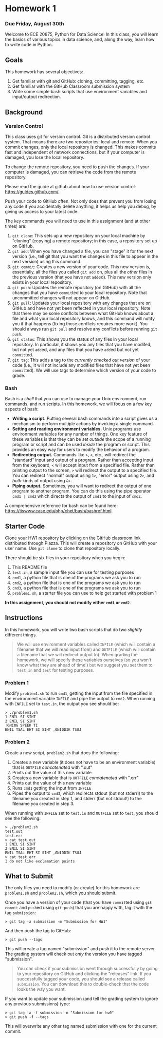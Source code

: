 # Homework 1

### Due Friday, August 30th

Welcome to ECE 20875, Python for Data Science! In this class, you will learn the basics of various topics in data science, and, along the way, learn how to write code in Python.

## Goals

This homework has several objectives:

1. Get familiar with git and GitHub: cloning, committing, tagging, etc.
2. Get familiar with the GitHub Classroom submission system
3. Write some simple bash scripts that use environment variables and input/output redirection.

## Background

### Version Control

This class uses git for version control. Git is a distributed version
control system. That means there are two repositories: local and
remote. When you commit changes, only the local repository is
changed. This makes commits fast and independent of network
connections, but if your computer is damaged, you lose the local
repository. 

To change the remote repository, you need to push the changes.  If
your computer is damaged, you can retrieve the code from the remote
repository.

Please read the guide at github about how to use version control: https://guides.github.com/.

Push your code to GitHub often. Not only does that prevent you from
losing any code if you accidentally delete anything, it helps us help you
debug, by giving us access to your latest code.

The key commands you will need to use in this assignment (and at other times) are:

1. `git clone`: This sets up a new repository on your local machine by "cloning" (copying) a remote repository; in this case, a repository set up on GitHub.
2. `git add`: When you have changed a file, you can "stage" it for the next version (i.e., tell git that you want the changes in this file to appear in the next version) using this command.
3. `git commit`: Creates a new version of your code. This new version is, essentially, all the files you called `git add` on, plus all the _other_ files in the previous version (that you have not `add`ed). This new version only exists in your local repository.
4. `git push`: Updates the remote repository (on GitHub) with all the changes that you have `commit`ted to your local repository. Note that uncommitted changes will not appear on GitHub.
5. `git pull`: Updates your local repository with any changes that are on GitHub and have not yet been reflected in your local repository. Note that there may be some conflcits between what GitHub knows about a file and what your local repository knows, and this command will notify you if that happens (fixing those conflicts requires more work). You should always run `git pull` and resolve any conflicts before running `git push`.
6. `git status`: This shows you the status of any files in your local repository. In particular, it shows you any files that you have modifed, but not yet `add`ed, and any files that you have `add`ed but not yet `commit`ted.
7. `git tag`: This adds a tag to the _currently checked out version_ of your code (i.e., it will not include any modified files that have not yet been `commit`ted). We will use tags to determine which version of your code to grade.

### Bash

Bash is a _shell_ that you can use to manage your Unix environment, run commands, and run scripts. In this homework, we will focus on a few key aspects of bash:

* **Writing a script.** Putting several bash commands into a script gives us a mechanism to perform multiple actions by invoking a single command.
* **Setting and reading environment variables.** Unix programs use environment variables for any number of things. One key feature of these variables is that they can be set _outside_ the scope of a running program or script and can be used _inside_ the program or script. This provides an easy way for users to modify the behavior of a program.
* **Redirecting output.** Commands like `>`, `<`, etc., will redirect the "standard" input and output of a program. Rather than accepting input from the keyboard, `<` will accept input from a specified file. Rather than printing output to the screen, `>` will redirect the output to a specified file. You can redirect "normal" output using `1>`, "error" output using `2>`, and *both* kinds of output using `&>`.
* **Piping output.** Sometimes, you will want to redirect the output of one program to another program. You can do this using the pipe operator `cmd1 | cmd2` which directs the output of `cmd1` to the input of `cmd2`.

A comprehensive reference for bash can be found here: https://tiswww.case.edu/php/chet/bash/bashref.html.

## Starter Code

Clone your HW1 repository by clicking on the GitHub classroom link distributed through Piazza. This will create a repository on GitHub with your user name. Use `git clone` to clone that repository locally.

There should be six files in your repository when you begin:

1. This README file
2. `test.in`, a sample input file you can use for testing purposes
3. `cmd1`, a python file that is one of the programs we ask you to run
4. `cmd2`, a python file that is one of the programs we ask you to run
5. `cmd3`, a python file that is one of the programs we ask you to run
6. `problem1.sh`, a starter file you can use to help get started with problem 1

**In this assignment, you should not modify either `cmd1` or `cmd2`**.

## Instructions

In this homework, you will write two bash scripts that do two *slightly* different things.

> We will use environment variables called `INFILE` (which will contain a filename that we will read input from) and `OUTFILE` (which will contain a filename that we will redirect output to). When grading the homework, we will specify these variables ourselves (so you won't know what they are ahead of time!) but we suggest you set them to `test.in` and `test` for testing purposes.

### Problem 1

Modify `problem1.sh` to run `cmd1`, getting the input from the file specified in the environment variable `INFILE` and pipe the output to `cmd2`. When running with `INFILE` set to `test.in`, the output you see should be:

```
> ./problem1.sh
1 ENIL SI SIHT
2 ENIL SI SIHT
!GNIOG SPEEK TI
ENIL TSAL EHT SI SIHT ,GNIDDIK TSUJ
```

### Problem 2

Create a new script, `problem2.sh` that does the following:

1. Creates a new variable (it does not have to be an environment variable) that is `OUTFILE` *concatenated* with ".out"
2. Prints out the value of this new variable
3. Creates a new variable that is `OUTFILE` *concatenated* with ".err"
4. Prints out the value of this new variable
5. Runs `cmd1` getting the input from `INFILE`
6. Pipes the output to `cmd3`, which redirects stdout (but not stderr!) to the filename you created in step 1, and stderr (but not stdout!) to the filename you created in step 3.

When running with `INFILE` set to `test.in` and `OUTFILE` set to `test`, you should see the following:

```
> ./problem2.sh
test.out
test.err
> cat test.out
1 ENIL SI SIHT
2 ENIL SI SIHT
ENIL TSAL EHT SI SIHT ,GNIDDIK TSUJ
> cat test.err
I do not like exclamation points
```

## What to Submit

The only files you need to modify (or create) for this homework are `problem1.sh` and `problem2.sh`, which you should submit.

Once you have a version of your code (that you have `commit`ted using `git commit` and `push`ed using `git push`) that you are happy with, tag it with the tag `submission`:

`> git tag -a submission -m "Submission for HW1"`

And then push the tag to GitHub:

`> git push --tags`

This will create a tag named "submission" and push it to the remote server.
The grading system will check out *only* the version you have tagged
"submission".

> You can check if your submission went through successfully by going to your repository on GitHub and clicking the "releases" link. If you successfully tagged your code, you should see a release called `submission`. You can download this to double-check that the code looks the way you want.

If you want to update your submission (and tell the grading system to
ignore any previous submissions) type:

```
> git tag -a -f submission -m "Submission for hw0"
> git push -f --tags
```

This will overwrite any other tag named submission with one for the current
commit.